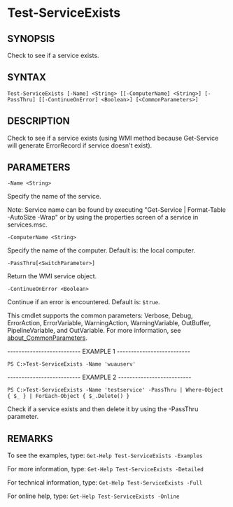 # Test-ServiceExists

## SYNOPSIS

Check to see if a service exists.

## SYNTAX

 `Test-ServiceExists [-Name] <String> [[-ComputerName] <String>] [-PassThru] [[-ContinueOnError] <Boolean>] [<CommonParameters>]`

## DESCRIPTION

Check to see if a service exists (using WMI method because Get-Service will generate ErrorRecord if service doesn't exist).

## PARAMETERS

`-Name <String>`

Specify the name of the service.

Note: Service name can be found by executing "Get-Service | Format-Table -AutoSize -Wrap" or by using the properties screen of a service in services.msc.

`-ComputerName <String>`

Specify the name of the computer. Default is: the local computer.

`-PassThru[<SwitchParameter>]`

Return the WMI service object.

`-ContinueOnError <Boolean>`

Continue if an error is encountered. Default is: `$true`.

<CommonParameters>

This cmdlet supports the common parameters: Verbose, Debug, ErrorAction, ErrorVariable, WarningAction, WarningVariable, OutBuffer, PipelineVariable, and OutVariable. For more information, see [about_CommonParameters](https:/go.microsoft.com/fwlink/?LinkID=113216).

-------------------------- EXAMPLE 1 --------------------------

`PS C:>Test-ServiceExists -Name 'wuauserv'`

-------------------------- EXAMPLE 2 --------------------------

`PS C:>Test-ServiceExists -Name 'testservice' -PassThru | Where-Object { $_ } | ForEach-Object { $_.Delete() }`

Check if a service exists and then delete it by using the -PassThru parameter.

## REMARKS

To see the examples, type: `Get-Help Test-ServiceExists -Examples`

For more information, type: `Get-Help Test-ServiceExists -Detailed`

For technical information, type: `Get-Help Test-ServiceExists -Full`

For online help, type: `Get-Help Test-ServiceExists -Online`
